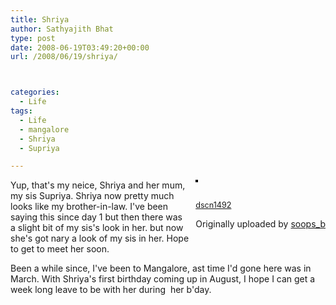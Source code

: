 ```yaml
---
title: Shriya
author: Sathyajith Bhat
type: post
date: 2008-06-19T03:49:20+00:00
url: /2008/06/19/shriya/



categories:
  - Life
tags:
  - Life
  - mangalore
  - Shriya
  - Supriya

---
```

<div style="float: right; margin-left: 10px; margin-bottom: 10px;">
  <a title="photo sharing" href="https://www.flickr.com/photos/soops/2575602494/"><img style="border: solid 2px #000000;" src="https://farm4.static.flickr.com/3268/2575602494_51794d284d_m.jpg" alt="" /></a></p> 
  
  <p>
    <span style="font-size: 0.9em; margin-top: 0px;"><br /> <a href="https://www.flickr.com/photos/soops/2575602494/">dscn1492</a></span>
  </p>
  
  <p>
    Originally uploaded by <a href="https://www.flickr.com/people/soops/">soops_b</a>
  </p>
</div>

Yup, that's my neice, Shriya and her mum, my sis Supriya. Shriya now pretty much looks like my brother-in-law. I've been saying this since day 1 but then there was a slight bit of my sis's look in her. but now she's got nary a look of my sis in her. Hope to get to meet her soon.

Been a while since, I've been to Mangalore, ast time I'd gone here was in March. With Shriya's first birthday coming up in August, I hope I can get a week long leave to be with her during  her b'day.

